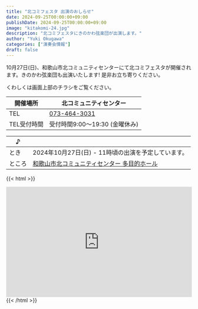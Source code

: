 ```yaml
---
title: "北コミフェスタ 出演のおしらせ"
date: 2024-09-25T00:00:00+09:00
publishDate: 2024-09-25T00:00:00+09:00
image: "kitakomi-24.jpg"
description: "北コミフェスタにきのかわ弦楽団が出演します。"
author: "Yuki Okugawa"
categories: ["演奏会情報"]
draft: false
---
```


10月27日(日)、和歌山市北コミュニティセンターにて北コミフェスタが開催されます。きのかわ弦楽団も出演いたします!
是非お立ち寄りください。

くわしくは画面上部のチラシをご覧ください。

| 開催場所    | 北コミュニティセンター           |
| ----------- | -------------------------------- |
| TEL         | [073-464-3031](tel:073-464-3031) |
| TEL受付時間 | 受付時間9:00〜19:30 (金曜休み)   |

| ♪     |                                                                                                                     |
| ------ | ------------------------------------------------------------------------------------------------------------------- |
| とき   | 2024年10月27日(日) - 11時頃の出演を予定しています。                                                                       |
| ところ | [和歌山市北コミュニティセンター 多目的ホール](http://www.city.wakayama.wakayama.jp/shisetsu/community/1000963.html) |

{{< html >}}

<iframe src="https://www.google.com/maps/embed?pb=!1m18!1m12!1m3!1d3297.563737485079!2d135.2178114505228!3d34.259674114122646!2m3!1f0!2f0!3f0!3m2!1i1024!2i768!4f13.1!3m3!1m2!1s0x6000b3630ad341a9%3A0x7404136cb0f13f70!2z5ZKM5q2M5bGx5biCIOWMl-OCs-ODn-ODpeODi-ODhuOCo-OCu-ODs-OCv-ODvA!5e0!3m2!1sja!2sjp!4v1666938186120!5m2!1sja!2sjp" style="border:0;width:100%;height:300px;" allowfullscreen="" loading="lazy" referrerpolicy="no-referrer-when-downgrade"></iframe>
{{< /html >}}
